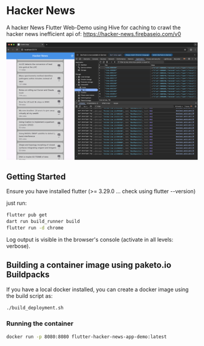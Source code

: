# Hacker News

A hacker News Flutter Web-Demo using Hive for caching to crawl the hacker news inefficient api of: https://hacker-news.firebaseio.com/v0

![](docs/example.png)

## Getting Started

Ensure you have installed flutter (>= 3.29.0 ... check using flutter --version)


just run:
```bash
flutter pub get
dart run build_runner build 
flutter run -d chrome
```

Log output is visible in the browser's console (activate in all levels: verbose).


## Building a container image using paketo.io Buildpacks

If you have a local docker installed, you can create a docker image using the build script as:


```bash
./build_deployment.sh
```

### Running the container
```bash
docker run -p 8080:8080 flutter-hacker-news-app-demo:latest
```

